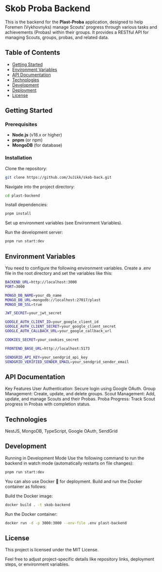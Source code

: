 # Skob Proba Backend

This is the backend for the **Plast-Proba** application, designed to help Foremen (Vykhovnyks) manage Scouts' progress through various tasks and achievements (Probas) within their groups. It provides a RESTful API for managing Scouts, groups, probas, and related data.

## Table of Contents

- [Getting Started](#getting-started)
- [Environment Variables](#environment-variables)
- [API Documentation](#api-documentation)
- [Technologies](#technologies)
- [Development](#development)
- [Deployment](#deployment)
- [License](#license)

## Getting Started

### Prerequisites

- **Node.js** (v18.x or higher)
- **pnpm** (or npm)
- **MongoDB** (for database)

### Installation

Clone the repository:

```bash
git clone https://github.com/JuJikk/skob-back.git
```

Navigate into the project directory:

```bash
cd plast-backend
```

Install dependencies:

```bash
pnpm install
```

Set up environment variables (see Environment Variables).

Run the development server:

```bash
pnpm run start:dev
```

## Environment Variables

You need to configure the following environment variables. Create a .env file in the root directory and set the variables like this:

```bash
BACKEND_URL=http://localhost:3000
PORT=3000

MONGO_DB_NAME=your_db_name
MONGO_DB_URL=mongodb://localhost:27017/plast
MONGO_DB_SSL=true

JWT_SECRET=your_jwt_secret

GOOGLE_AUTH_CLIENT_ID=your_google_client_id
GOOGLE_AUTH_CLIENT_SECRET=your_google_client_secret
GOOGLE_AUTH_CALLBACK_URL=your_google_callback_url

COOKIES_SECRET=your_cookies_secret

FRONTEND_BASE_URL=http://localhost:5173

SENDGRID_API_KEY=your_sendgrid_api_key
SENDGRID_VERIFIED_SENDER_EMAIL=your_sendgrid_sender_email
```

## API Documentation

Key Features
User Authentication: Secure login using Google OAuth.
Group Management: Create, update, and delete groups.
Scout Management: Add, update, and manage Scouts and their Probas.
Proba Progress: Track Scout progress in Probas with completion status.

## Technologies

NestJS, MongoDB, TypeScript, Google OAuth, SendGrid

## Development
Running in Development Mode
Use the following command to run the backend in watch mode (automatically restarts on file changes):

```bash
pnpm run start:dev
```

You can also use Docker 🐳 for deployment. Build and run the Docker container as follows:

Build the Docker image:

```bash
docker build . -t skob-backend 
```
Run the Docker container:

```bash
docker run -d -p 3000:3000 --env-file .env plast-backend
```

## License
This project is licensed under the MIT License.

Feel free to adjust project-specific details like repository links, deployment steps, or environment variables.


